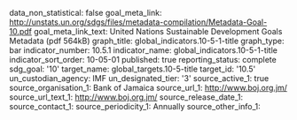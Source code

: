 data_non_statistical: false
goal_meta_link: http://unstats.un.org/sdgs/files/metadata-compilation/Metadata-Goal-10.pdf
goal_meta_link_text: United Nations Sustainable Development Goals Metadata (pdf 564kB)
graph_title: global_indicators.10-5-1-title
graph_type: bar
indicator_number: 10.5.1
indicator_name: global_indicators.10-5-1-title
indicator_sort_order: 10-05-01
published: true
reporting_status: complete
sdg_goal: '10'
target_name: global_targets.10-5-title
target_id: '10.5'
un_custodian_agency: IMF
un_designated_tier: '3'
source_active_1: true
source_organisation_1: Bank of Jamaica
source_url_1: http://www.boj.org.jm/
source_url_text_1: http://www.boj.org.jm/
source_release_date_1: 
source_contact_1: 
source_periodicity_1: Annually
source_other_info_1: 
